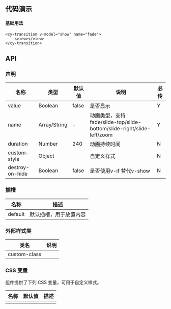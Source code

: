## 代码演示

#### 基础用法

```vue
<cy-transition v-model="show" name="fade">
	<view></view>
</cy-transition>
```



## API

### 声明

| 名称            | 类型         | 默认值 | 说明                                                         | 必传 |
| --------------- | ------------ | ------ | ------------------------------------------------------------ | ---- |
| value           | Boolean      | false  | 是否显示                                                     | Y    |
| name            | Array/String | -      | 动画类型，支持fade/slide-top/slide-bottom/slide-right/slide-left/zoom | Y    |
| duration        | Number       | 240    | 动画持续时间                                                 | N    |
| custom-style    | Object       |        | 自定义样式                                                   | N    |
| destroy-on-hide | Boolean      | false  | 是否使用v-if 替代v-show                                      | N    |

### 插槽

| 名称    | 描述                   |
| ------- | ---------------------- |
| default | 默认插槽，用于放置内容 |

### 外部样式类

| 类名         | 说明 |
| ------------ | ---- |
| custom-class |      |

### CSS 变量

组件提供了下列 CSS 变量，可用于自定义样式。

| 名称 | 默认值 | 描述 |
| ---- | ------ | ---- |
|      |        |      |